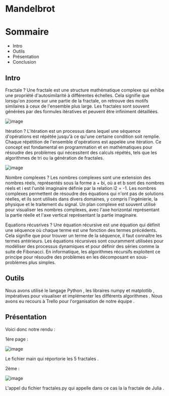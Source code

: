 # Mandelbrot 

# Sommaire 

- Intro
- Outils
- Présentation
- Conclusion


## Intro 

Fractale ? Une fractale est une structure mathématique complexe qui exhibe une propriété d'autosimilarité à différentes échelles. Cela signifie que lorsqu'on zoome sur une partie de la fractale, on retrouve des motifs similaires à ceux de l'ensemble plus large. Les fractales sont souvent générées par des formules itératives et peuvent être infiniment détaillées.

![image](https://github.com/alouane-mehdi/mandelbrot/assets/146713129/2e8564fc-4ede-416a-9d6b-1fa1fdeace9d)


Itération ? L'itération est un processus dans lequel une séquence d'opérations est répétée jusqu'à ce qu'une certaine condition soit remplie. Chaque répétition de l'ensemble d'opérations est appelée une itération. Ce concept est fondamental en programmation et en mathématiques pour résoudre des problèmes qui nécessitent des calculs répétés, tels que les algorithmes de tri ou la génération de fractales.

![image](https://github.com/alouane-mehdi/mandelbrot/assets/146713129/a86b796a-da27-4de4-b7f4-49f0b74619aa)

Nombre complexes ? Les nombres complexes sont une extension des nombres réels, représentés sous la forme a + bi, où a et b sont des nombres réels et i est l'unité imaginaire définie par la relation i2 = -1. Les nombres complexes permettent de résoudre des équations qui n'ont pas de solutions réelles, et ils sont utilisés dans divers domaines, y compris l'ingénierie, la physique et le traitement du signal. Un plan complexe est souvent utilisé pour visualiser les nombres complexes, avec l'axe horizontal représentant la partie réelle et l'axe vertical représentant la partie imaginaire.
 
Equations récusrives ? Une équation récursive est une équation qui définit une séquence où chaque terme est une fonction des termes précédents. Cela signifie que pour trouver un terme de la séquence, il faut connaître les termes antérieurs. Les équations récursives sont couramment utilisées pour modéliser des processus dynamiques et pour définir des séries comme la suite de Fibonacci. En informatique, les algorithmes récursifs exploitent ce principe pour résoudre des problèmes en les décomposant en sous-problèmes plus simples.


## Outils 

Nous avons utilisé le langage Python , les libraires numpy et matplotlib , impératives pour visualiser et implémenter les différents algorithmes . Nous avons eu recours à Trello pour l'organisation de notre équipe .


## Présentation 

Voici donc notre rendu : 

1ère page : 

![image](https://github.com/alouane-mehdi/mandelbrot/assets/146713129/f64e1a95-3c57-4753-bee8-57cb42fb5466)

Le fichier main qui réportorie les 5 fractales .

2ème : 

![image](https://github.com/alouane-mehdi/mandelbrot/assets/146713129/9bc2ffd6-56e9-4a8b-bfa0-808385541e73)

L'appel du fichier fractales.py qui appelle dans ce cas la la fractale de Julia .






 

